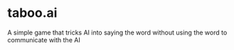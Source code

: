 # taboo.ai
A simple game that tricks AI into saying the word without using the word to communicate with the AI
